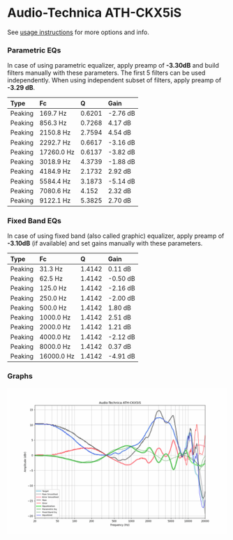 # Audio-Technica ATH-CKX5iS
See [usage instructions](https://github.com/jaakkopasanen/AutoEq#usage) for more options and info.

### Parametric EQs
In case of using parametric equalizer, apply preamp of **-3.30dB** and build filters manually
with these parameters. The first 5 filters can be used independently.
When using independent subset of filters, apply preamp of **-3.29 dB**.

| Type    | Fc         |      Q | Gain     |
|:--------|:-----------|:-------|:---------|
| Peaking | 169.7 Hz   | 0.6201 | -2.76 dB |
| Peaking | 856.3 Hz   | 0.7268 | 4.17 dB  |
| Peaking | 2150.8 Hz  | 2.7594 | 4.54 dB  |
| Peaking | 2292.7 Hz  | 0.6617 | -3.16 dB |
| Peaking | 17260.0 Hz | 0.6137 | -3.82 dB |
| Peaking | 3018.9 Hz  | 4.3739 | -1.88 dB |
| Peaking | 4184.9 Hz  | 2.1732 | 2.92 dB  |
| Peaking | 5584.4 Hz  | 3.1873 | -5.14 dB |
| Peaking | 7080.6 Hz  | 4.152  | 2.32 dB  |
| Peaking | 9122.1 Hz  | 5.3825 | 2.70 dB  |

### Fixed Band EQs
In case of using fixed band (also called graphic) equalizer, apply preamp of **-3.10dB**
(if available) and set gains manually with these parameters.

| Type    | Fc         |      Q | Gain     |
|:--------|:-----------|:-------|:---------|
| Peaking | 31.3 Hz    | 1.4142 | 0.11 dB  |
| Peaking | 62.5 Hz    | 1.4142 | -0.50 dB |
| Peaking | 125.0 Hz   | 1.4142 | -2.16 dB |
| Peaking | 250.0 Hz   | 1.4142 | -2.00 dB |
| Peaking | 500.0 Hz   | 1.4142 | 1.80 dB  |
| Peaking | 1000.0 Hz  | 1.4142 | 2.51 dB  |
| Peaking | 2000.0 Hz  | 1.4142 | 1.21 dB  |
| Peaking | 4000.0 Hz  | 1.4142 | -2.12 dB |
| Peaking | 8000.0 Hz  | 1.4142 | 0.37 dB  |
| Peaking | 16000.0 Hz | 1.4142 | -4.91 dB |

### Graphs
![](./Audio-Technica%20ATH-CKX5iS.png)